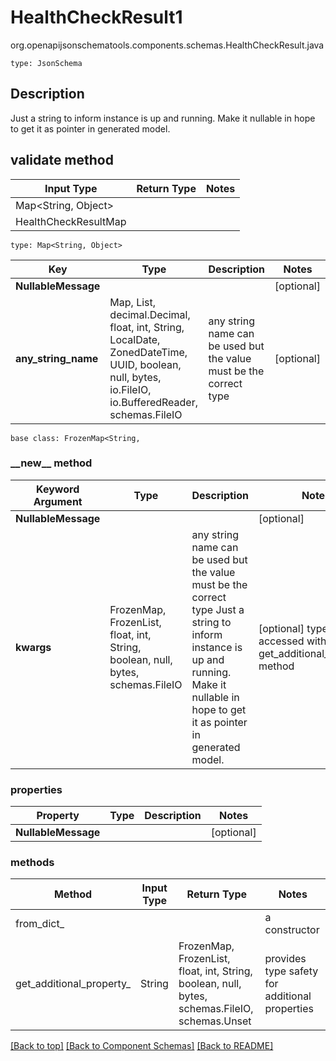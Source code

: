 # HealthCheckResult1
org.openapijsonschematools.components.schemas.HealthCheckResult.java
```
type: JsonSchema
```

## Description
Just a string to inform instance is up and running. Make it nullable in hope to get it as pointer in generated model.

## validate method
| Input Type | Return Type | Notes |
| ---------- | ----------- | ----- |
| Map<String, Object>
 | HealthCheckResultMap | |

```
type: Map<String, Object>
```
Key | Type |  Description | Notes
------------ | ------------- | ------------- | -------------
**NullableMessage** |  |  | [optional]
**any_string_name** | Map, List, decimal.Decimal, float, int, String, LocalDate, ZonedDateTime, UUID, boolean, null, bytes, io.FileIO, io.BufferedReader, schemas.FileIO | any string name can be used but the value must be the correct type | [optional]

```
base class: FrozenMap<String, 
```
### &lowbar;&lowbar;new&lowbar;&lowbar; method
Keyword Argument | Type | Description | Notes
---------------- | ---- | ----------- | -----
**NullableMessage** |  |  | [optional]
**kwargs** | FrozenMap, FrozenList, float, int, String, boolean, null, bytes, schemas.FileIO | any string name can be used but the value must be the correct type Just a string to inform instance is up and running. Make it nullable in hope to get it as pointer in generated model. | [optional] typed value is accessed with the get_additional_property_ method

### properties
Property | Type | Description | Notes
-------- | ---- | ----------- | -----
**NullableMessage** |  |  | [optional]

### methods
Method | Input Type | Return Type | Notes
------ | ---------- | ----------- | ------
from_dict_ |  |  | a constructor
get_additional_property_ | String | FrozenMap, FrozenList, float, int, String, boolean, null, bytes, schemas.FileIO, schemas.Unset | provides type safety for additional properties

[[Back to top]](#top) [[Back to Component Schemas]](../../../README.md#Component-Schemas) [[Back to README]](../../../README.md)
